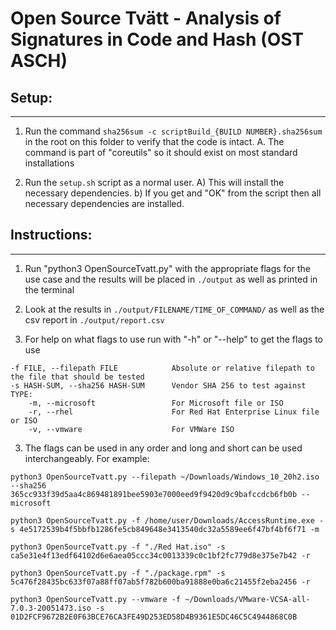 # Open Source Tvätt - Analysis of Signatures in Code and Hash (OST ASCH)

## Setup:
-------------

1. Run the command `sha256sum -c scriptBuild_{BUILD NUMBER}.sha256sum` in the root on this folder to verify that the code is intact.
	A. The command is part of "coreutils" so it should exist on most standard installations

2. Run the `setup.sh` script as a normal user.
	A) This will install the necessary dependencies.
	b) If you get and "OK" from the script then all necessary dependencies are installed.


## Instructions:
-------------

1. Run "python3 OpenSourceTvatt.py" with the appropriate flags for the use case and the results will be placed in `./output` as well as printed in the terminal

2. Look at the results in `./output/FILENAME/TIME_OF_COMMAND/` as well as the csv report in `./output/report.csv`


3. For help on what flags to use run with "-h" or "--help" to get the flags to use
```
-f FILE, --filepath FILE			Absolute or relative filepath to the file that should be tested
-s HASH-SUM, --sha256 HASH-SUM		Vendor SHA 256 to test against
TYPE:
	-m, --microsoft					For Microsoft file or ISO
	-r, --rhel						For Red Hat Enterprise Linux file or ISO
	-v, --vmware					For VMWare ISO
```
3. The flags can be used in any order and long and short can be used interchangeably. For example:
```
python3 OpenSourceTvatt.py --filepath ~/Downloads/Windows_10_20h2.iso --sha256 365cc933f39d5aa4c869481891bee5903e7000eed9f9420d9c9bafccdcb6fb0b --microsoft
```
```
python3 OpenSourceTvatt.py -f /home/user/Downloads/AccessRuntime.exe -s 4e5172539b4f5bbfb1286fe5cb849648e3413540dc32a5589ee6f47bf4bf6f71 -m
```
```		
python3 OpenSourceTvatt.py -f "./Red Hat.iso" -s ca5e31e4f13edf64102d6e6aea05ccc34c0013339c0c1bf2fc779d8e375e7b42 -r
```
```
python3 OpenSourceTvatt.py -f "./package.rpm" -s 5c476f28435bc633f07a88ff07ab5f782b600ba91888e0ba6c21455f2eba2456 -r
```
```
python3 OpenSourceTvatt.py --vmware -f ~/Downloads/VMware-VCSA-all-7.0.3-20051473.iso -s 01D2FCF9672B2E0F63BCE76CA3FE49D253ED58D4B9361E5DC46C5C4944868C0B
```
